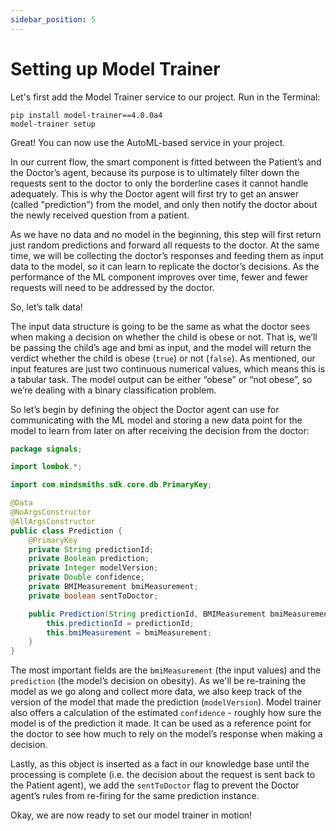 ```yaml
---
sidebar_position: 5
---
```


# Setting up Model Trainer

Let's first add the Model Trainer service to our project. Run in the Terminal:
```shell
pip install model-trainer==4.0.0a4
model-trainer setup
```

Great! You can now use the AutoML-based service in your project.

In our current flow, the smart component is fitted between the Patient’s and the Doctor’s agent, because its purpose is to ultimately filter down the requests sent to the doctor to only the borderline cases it cannot handle adequately.
This is why the Doctor agent will first try to get an answer (called "prediction") from the model, and only then notify the doctor about the newly received question from a patient.

As we have no data and no model in the beginning, this step will first return just random predictions and forward all requests to the doctor. At the same time, we will be collecting the doctor’s responses and feeding them as input data to the model, so it can learn to replicate the doctor’s decisions. As the performance of the ML component improves over time, fewer and fewer requests will need to be addressed by the doctor.

So, let’s talk data!

The input data structure is going to be the same as what the doctor sees when making a decision on whether the child is obese or not. That is, we’ll be passing the child’s age and bmi as input, and the model will return the verdict whether the child is obese (`true`) or not (`false`).
As mentioned, our input features are just two continuous numerical values, which means this is a tabular task. The model output can be either “obese” or “not obese”, so we’re dealing with a binary classification problem.

So let’s begin by defining the object the Doctor agent can use for communicating with the ML model and storing a new data point for the model to learn from later on after receiving the decision from the doctor:
```java title="java/signals/Prediction.java"
package signals;

import lombok.*;

import com.mindsmiths.sdk.core.db.PrimaryKey;

@Data
@NoArgsConstructor
@AllArgsConstructor
public class Prediction {
    @PrimaryKey
    private String predictionId;
    private Boolean prediction;
    private Integer modelVersion;
    private Double confidence;
    private BMIMeasurement bmiMeasurement;
    private boolean sentToDoctor;

    public Prediction(String predictionId, BMIMeasurement bmiMeasurement) {
        this.predictionId = predictionId;
        this.bmiMeasurement = bmiMeasurement;
    }
}
```
The most important fields are the `bmiMeasurement` (the input values) and the `prediction` (the model’s decision on obesity).
As we'll be re-training the model as we go along and collect more data, we also keep track of the version of the model that made the prediction (`modelVersion`). 
Model trainer also offers a calculation of the estimated `confidence` - roughly how sure the model is of the prediction it made. It can be used as a reference point for the doctor to see how much to rely on the model’s response when making a decision. 

Lastly, as this object is inserted as a fact in our knowledge base until the processing is complete (i.e. the decision about the request is sent back to the Patient agent), we add the `sentToDoctor` flag to prevent the Doctor agent’s rules from re-firing for the same prediction instance.


Okay, we are now ready to set our model trainer in motion!
